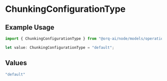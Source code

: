 # ChunkingConfigurationType

## Example Usage

```typescript
import { ChunkingConfigurationType } from "@orq-ai/node/models/operations";

let value: ChunkingConfigurationType = "default";
```

## Values

```typescript
"default"
```